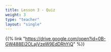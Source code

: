 ```yaml
---
title: Lesson 3 - Quiz
weight: 3
type: "teacher" 
layout: "single"
---
```


{{% link "https://drive.google.com/open?id=0B-GW488Ei2OLajVzeW9EdDRhYjQ" %}}
